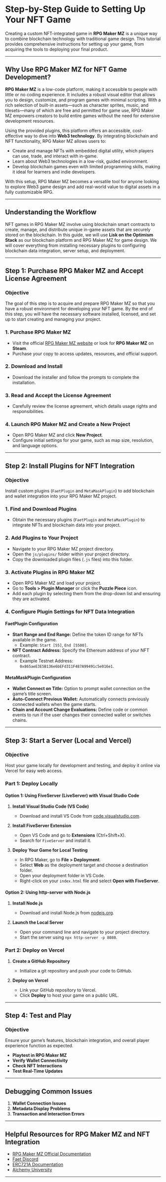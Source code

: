 
# Step-by-Step Guide to Setting Up Your NFT Game

Creating a custom NFT-integrated game in **RPG Maker MZ** is a unique way to combine blockchain technology with traditional game design. This tutorial provides comprehensive instructions for setting up your game, from acquiring the tools to deploying your final product.

---

## Why Use RPG Maker MZ for NFT Game Development?

**RPG Maker MZ** is a low-code platform, making it accessible to people with little or no coding experience. It includes a robust visual editor that allows you to design, customize, and program games with minimal scripting. With a rich selection of built-in assets—such as character sprites, music, and tilesets—many of which are free and permitted for game use, RPG Maker MZ empowers creators to build entire games without the need for extensive development resources.

Using the provided plugins, this platform offers an accessible, cost-effective way to dive into **Web3 technology**. By integrating blockchain and NFT functionality, RPG Maker MZ allows users to:

- Create and manage NFTs with embedded digital utility, which players can use, trade, and interact with in-game.
- Learn about Web3 technologies in a low-risk, guided environment.
- Develop blockchain games even with limited programming skills, making it ideal for learners and indie developers.

With this setup, RPG Maker MZ becomes a versatile tool for anyone looking to explore Web3 game design and add real-world value to digital assets in a fully customizable RPG.

---

## Understanding the Workflow

NFT games in RPG Maker MZ involve using blockchain smart contracts to create, manage, and distribute unique in-game assets that are securely stored on the blockchain. In this guide, we will use **Lisk on the Optimism Stack** as our blockchain platform and RPG Maker MZ for game design. We will cover everything from installing necessary plugins to configuring blockchain data integration, server setup, and deployment.

---

## Step 1: Purchase RPG Maker MZ and Accept License Agreement

### Objective

The goal of this step is to acquire and prepare RPG Maker MZ so that you have a robust environment for developing your NFT game. By the end of this step, you will have the necessary software installed, licensed, and set up to start creating and managing your project.

### 1. Purchase RPG Maker MZ

- Visit the official [RPG Maker MZ website](https://www.rpgmakerweb.com/) or look for **RPG Maker MZ** on **Steam**.
- Purchase your copy to access updates, resources, and official support.

### 2. Download and Install

- Download the installer and follow the prompts to complete the installation.

### 3. Read and Accept the License Agreement

- Carefully review the license agreement, which details usage rights and responsibilities.

### 4. Launch RPG Maker MZ and Create a New Project

- Open RPG Maker MZ and click **New Project**.
- Configure initial settings for your game, such as map size, resolution, and language options.

---

## Step 2: Install Plugins for NFT Integration

### Objective

Install custom plugins (`FaetPlugin` and `MetaMaskPlugin`) to add blockchain and wallet integration into your RPG Maker MZ project.

### 1. Find and Download Plugins

- Obtain the necessary plugins (`FaetPlugin` and `MetaMaskPlugin`) to integrate NFTs and blockchain data into your project.

### 2. Add Plugins to Your Project

- Navigate to your RPG Maker MZ project directory.
- Open the `js/plugins/` folder within your project directory.
- Copy the downloaded plugin files (`.js` files) into this folder.

### 3. Activate Plugins in RPG Maker MZ

- Open RPG Maker MZ and load your project.
- Go to **Tools > Plugin Manager** or click the **Puzzle Piece** icon.
- Add each plugin by selecting them from the drop-down list and ensuring they are activated.

### 4. Configure Plugin Settings for NFT Data Integration

#### FaetPlugin Configuration

- **Start Range and End Range:** Define the token ID range for NFTs available in the game.
  - Example: `Start [55]`, `End [5500]`.
- **NFT Contract Address:** Specify the Ethereum address of your NFT contract.
  - Example Testnet Address: `0x865aeE3E5B136e6bEFd311F487A99491c5e016e1`.

#### MetaMaskPlugin Configuration

- **Wallet Connect on Title:** Option to prompt wallet connection on the game’s title screen.
- **Auto-Connect Previous Wallet:** Automatically connects previously connected wallets when the game starts.
- **Chain and Account Change Evaluations:** Define code or common events to run if the user changes their connected wallet or switches chains.

---

## Step 3: Start a Server (Local and Vercel)

### Objective

Host your game locally for development and testing, and deploy it online via Vercel for easy web access.

### Part 1: Deploy Locally

#### Option 1: Using FiveServer (LiveServer) with Visual Studio Code

1. **Install Visual Studio Code (VS Code)**
   - Download and install VS Code from [code.visualstudio.com](https://code.visualstudio.com/).

2. **Install FiveServer Extension**
   - Open VS Code and go to **Extensions** (Ctrl+Shift+X).
   - Search for `FiveServer` and install it.

3. **Deploy Your Game for Local Testing**
   - In RPG Maker, go to **File > Deployment**.
   - Select **Web** as the deployment target and choose a destination folder.
   - Open your deployment folder in VS Code.
   - Right-click on your `index.html` file and select **Open with FiveServer**.

#### Option 2: Using http-server with Node.js

1. **Install Node.js**
   - Download and install Node.js from [nodejs.org](https://nodejs.org/).

2. **Launch the Local Server**
   - Open your command line and navigate to your project directory.
   - Start the server using `npx http-server -p 8080`.

### Part 2: Deploy on Vercel

1. **Create a GitHub Repository**
   - Initialize a git repository and push your code to GitHub.

2. **Deploy on Vercel**
   - Link your GitHub repository to Vercel.
   - Click **Deploy** to host your game on a public URL.

---

## Step 4: Test and Play

### Objective

Ensure your game’s features, blockchain integration, and overall player experience function as expected.

- **Playtest in RPG Maker MZ**
- **Verify Wallet Connectivity**
- **Check NFT Interactions**
- **Test Real-Time Updates**

---

## Debugging Common Issues

1. **Wallet Connection Issues**
2. **Metadata Display Problems**
3. **Transaction and Interaction Errors**

---

## Helpful Resources for RPG Maker MZ and NFT Integration

- [RPG Maker MZ Official Documentation](https://www.rpgmakerweb.com/support/products/documentation)
- [Faet Discord](https://discord.gg/sU9ervqaST)
- [ERC721A Documentation](https://chiru-labs.github.io/ERC721A/)
- [Alchemy University](https://university.alchemy.com/)

---
